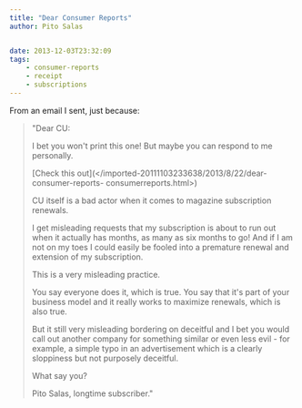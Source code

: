 ```yaml
---
title: "Dear Consumer Reports"
author: Pito Salas


date: 2013-12-03T23:32:09
tags:
    - consumer-reports
    - receipt
    - subscriptions
---
```




From an email I sent, just because:

> "Dear CU:
>
> I bet you won't print this one! But maybe you can respond to me personally.
>
> [Check this out](</imported-20111103233638/2013/8/22/dear-consumer-reports-
> consumerreports.html>)
>
> CU itself is a bad actor when it comes to magazine subscription renewals.
>
> I get misleading requests that my subscription is about to run out when it
> actually has months, as many as six months to go! And if I am not on my toes
> I could easily be fooled into a premature renewal and extension of my
> subscription.
>
> This is a very misleading practice.
>
> You say everyone does it, which is true. You say that it's part of your
> business model and it really works to maximize renewals, which is also true.
>
> But it still very misleading bordering on deceitful and I bet you would call
> out another company for something similar or even less evil - for example, a
> simple typo in an advertisement which is a clearly sloppiness but not
> purposely deceitful.
>
> What say you?
>
> Pito Salas, longtime subscriber."


